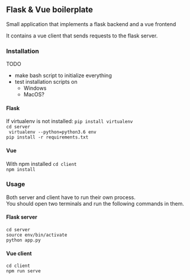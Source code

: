 ## Flask & Vue boilerplate

Small application that implements a flask backend and a vue frontend

It contains a vue client that sends requests to the flask server.

### Installation

TODO 
- make bash script to initialize everything
- test installation scripts on
  <!-- - Linux -->
  - Windows
  - MacOS?

#### Flask
If virtualenv is not installed: `pip install virtualenv`   
`cd server`   
` virtualenv --python=python3.6 env`   
`pip install -r requirements.txt`   

#### Vue
With npm installed
`cd client`   
`npm install`   


### Usage
Both server and client have to run their own process.   
You should open two terminals and run the following commands in them.

#### Flask server
`cd server`   
`source env/bin/activate`   
`python app.py`

#### Vue client
`cd client`   
`npm run serve`